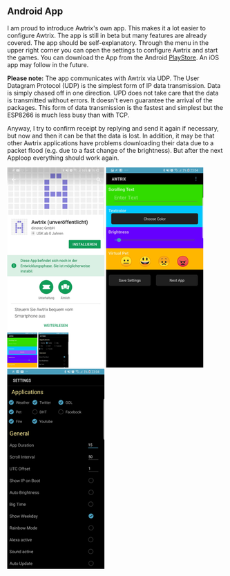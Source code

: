 ## Android App

I am proud to introduce Awtrix's own app. This makes it a lot easier to configure Awtrix.
The app is still in beta but many features are already covered. The app should be self-explanatory. Through the menu in the upper right corner you can open the settings to configure Awtrix and start the games.
You can download the App from the Android [PlayStore](https://play.google.com/store/apps/details?id=de.awtrix). 
An iOS app may follow in the future.

**Please note:**
The app communicates with Awtrix via UDP. 
The User Datagram Protocol (UDP) is the simplest form of IP data transmission. Data is simply chased off in one direction. UPD does not take care that the data is transmitted without errors. It doesn't even guarantee the arrival of the packages.
This form of data transmission is the fastest and simplest but the ESP8266 is much less busy than with TCP.

Anyway, I try to confirm receipt by replying and send it again if necessary, but now and then it can be that the data is lost.
In addition, it may be that other Awtrix applications have problems downloading their data due to a packet flood (e.g. due to a fast change of the brightness). But  after the next Apploop everything should work again.

![AWTRIX Preview](assets/1.png? "AWTRIX") ![AWTRIX Preview](assets/2.png? "AWTRIX") ![AWTRIX Preview](assets/3.png? "AWTRIX")